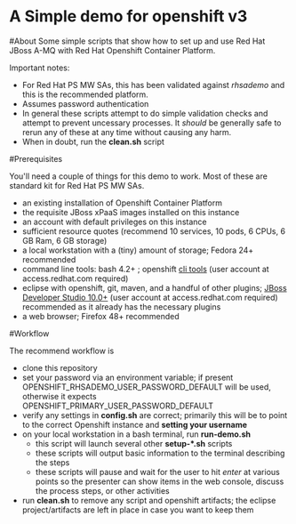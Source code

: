 # A Simple demo for openshift v3

#About
Some simple scripts that show how to set up and use Red Hat JBoss A-MQ with Red Hat Openshift Container Platform.

Important notes: 
- For Red Hat PS MW SAs, this has been validated against _rhsademo_ and this is the recommended platform.
- Assumes password authentication
- In general these scripts attempt to do simple validation checks and attempt to prevent uncessary processes. It _should_ be generally safe to rerun any of these at any time without causing any harm.
- When in doubt, run the **clean.sh** script

#Prerequisites

You'll need a couple of things for this demo to work. Most of these are standard kit for Red Hat PS MW SAs.
- an existing installation of Openshift Container Platform
- the requisite JBoss xPaaS images installed on this instance
- an account with default privileges on this instance
- sufficient resource quotes (recommend 10 services, 10 pods, 6 CPUs, 6 GB Ram, 6 GB storage)
- a local workstation with a (tiny) amount of storage; Fedora 24+ recommended
- command line tools: bash 4.2+ ; openshift [cli tools](https://access.redhat.com/downloads/content/290) (user account at access.redhat.com required)
- eclipse with openshift, git, maven, and a handful of other plugins; [JBoss Developer Studio 10.0+](http://developers.redhat.com/products/devstudio/download/) (user account at access.redhat.com required) recommended as it already has the necessary plugins
- a web browser; Firefox 48+ recommended

#Workflow

The recommend workflow is
- clone this repository
- set your password via an environment variable; if present OPENSHIFT\_RHSADEMO\_USER\_PASSWORD\_DEFAULT will be used, otherwise it expects OPENSHIFT\_PRIMARY\_USER\_PASSWORD\_DEFAULT
- verify any settings in **config.sh** are correct; primarily this will be to point to the correct Openshift instance and **setting your username**
- on your local workstation in a bash terminal, run **run-demo.sh**
  * this script will launch several other **setup-*.sh** scripts
  * these scripts will output basic information to the terminal describing the steps
  * these scripts will pause and wait for the user to hit _enter_ at various points so the presenter can show items in the web console, discuss the process steps, or other activities 
- run **clean.sh** to remove any script and openshift artifacts; the eclipse project/artifacts are left in place in case you want to keep them
